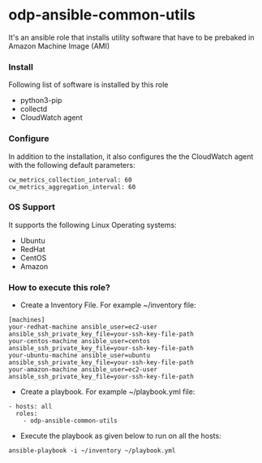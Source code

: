 # odp-ansible-common-utils
It's an ansible role that installs utility software that have to be prebaked in Amazon Machine Image (AMI)

### Install
Following list of software is installed by this role
* python3-pip
* collectd
* CloudWatch agent

### Configure
In addition to the installation, it also configures the the CloudWatch agent with the following default parameters:

```
cw_metrics_collection_interval: 60
cw_metrics_aggregation_interval: 60
```

### OS Support
It supports the following Linux Operating systems:
* Ubuntu
* RedHat
* CentOS
* Amazon

### How to execute this role?
* Create a Inventory File. For example ~/inventory file:
```
[machines]
your-redhat-machine ansible_user=ec2-user ansible_ssh_private_key_file=your-ssh-key-file-path 
your-centos-machine ansible_user=centos ansible_ssh_private_key_file=your-ssh-key-file-path 
your-ubuntu-machine ansible_user=ubuntu ansible_ssh_private_key_file=your-ssh-key-file-path 
your-amazon-machine ansible_user=ec2-user ansible_ssh_private_key_file=your-ssh-key-file-path 
```

* Create a playbook. For example ~/playbook.yml file:
```
- hosts: all
  roles:
    - odp-ansible-common-utils
```

* Execute the playbook as given below to run on all the hosts:

```
ansible-playbook -i ~/inventory ~/playbook.yml
```






